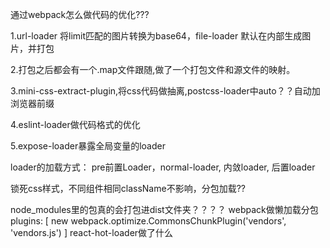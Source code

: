 通过webpack怎么做代码的优化???

1.url-loader 将limit匹配的图片转换为base64，file-loader 默认在内部生成图片，并打包

2.打包之后都会有一个.map文件跟随,做了一个打包文件和源文件的映射。

3.mini-css-extract-plugin,将css代码做抽离,postcss-loader中auto？？自动加浏览器前缀 

4.eslint-loader做代码格式的优化

5.expose-loader暴露全局变量的loader








loader的加载方式： pre前置Loader，normal-loader, 内敛loader, 后置loader



锁死css样式，不同组件相同className不影响，分包加载??

node_modules里的包真的会打包进dist文件夹？？？？
webpack做懒加载分包
plugins: [
   new webpack.optimize.CommonsChunkPlugin('vendors', 'vendors.js')
 ]
react-hot-loader做了什么
